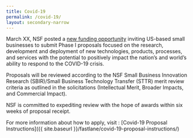 ```yaml
---
title: Covid-19
permalink: /covid-19/
layout: secondary-narrow
---
```


March XX, NSF posted a [new funding opportunity](https://www.nsf.gov) inviting US-based small businesses to submit Phase I proposals focused on the research, development and deployment of new technologies, products, processes, and services with the potential to positively impact the nation’s and world’s ability to respond to the COVID-19 crisis. 

Proposals will be reviewed according to the NSF Small Business Innovation Research (SBIR)/Small Business Technology Transfer (STTR) merit review criteria as outlined in the solicitations (Intellectual Merit, Broader Impacts, and Commercial Impact).

NSF is committed to expediting review with the hope of awards within six weeks of proposal receipt.

For more information about how to apply, visit : [Covid-19 Proposal Instructions]({{ site.baseurl }}/fastlane/covid-19-proposal-instructions/)
